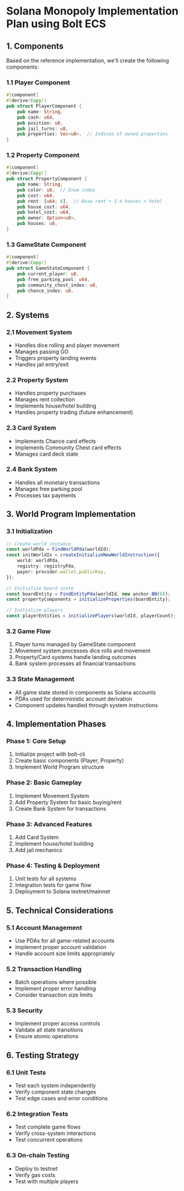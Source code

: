 # Solana Monopoly Implementation Plan using Bolt ECS

## 1. Components
Based on the reference implementation, we'll create the following components:

### 1.1 Player Component
```rust
#[component]
#[derive(Copy)]
pub struct PlayerComponent {
    pub name: String,
    pub cash: u64,
    pub position: u8,
    pub jail_turns: u8,
    pub properties: Vec<u8>,  // Indices of owned properties
}
```

### 1.2 Property Component
```rust
#[component]
#[derive(Copy)]
pub struct PropertyComponent {
    pub name: String,
    pub color: u8,  // Enum index
    pub cost: u64,
    pub rent: [u64; 6],  // Base rent + 1-4 houses + hotel
    pub house_cost: u64,
    pub hotel_cost: u64,
    pub owner: Option<u8>,
    pub houses: u8,
}
```

### 1.3 GameState Component
```rust
#[component]
#[derive(Copy)]
pub struct GameStateComponent {
    pub current_player: u8,
    pub free_parking_pool: u64,
    pub community_chest_index: u8,
    pub chance_index: u8,
}
```

## 2. Systems

### 2.1 Movement System
- Handles dice rolling and player movement
- Manages passing GO
- Triggers property landing events
- Handles jail entry/exit

### 2.2 Property System
- Handles property purchases
- Manages rent collection
- Implements house/hotel building
- Handles property trading (future enhancement)

### 2.3 Card System
- Implements Chance card effects
- Implements Community Chest card effects
- Manages card deck state

### 2.4 Bank System
- Handles all monetary transactions
- Manages free parking pool
- Processes tax payments

## 3. World Program Implementation

### 3.1 Initialization
```typescript
// Create world instance
const worldPda = FindWorldPda(worldId);
const initWorldIx = createInitializeNewWorldInstruction({
    world: worldPda,
    registry: registryPda,
    payer: provider.wallet.publicKey,
});

// Initialize board state
const boardEntity = FindEntityPda(worldId, new anchor.BN(0));
const propertyComponents = initializeProperties(boardEntity);

// Initialize players
const playerEntities = initializePlayers(worldId, playerCount);
```

### 3.2 Game Flow
1. Player turns managed by GameState component
2. Movement system processes dice rolls and movement
3. Property/Card systems handle landing outcomes
4. Bank system processes all financial transactions

### 3.3 State Management
- All game state stored in components as Solana accounts
- PDAs used for deterministic account derivation
- Component updates handled through system instructions

## 4. Implementation Phases

### Phase 1: Core Setup
1. Initialize project with bolt-cli
2. Create basic components (Player, Property)
3. Implement World Program structure

### Phase 2: Basic Gameplay
1. Implement Movement System
2. Add Property System for basic buying/rent
3. Create Bank System for transactions

### Phase 3: Advanced Features
1. Add Card System
2. Implement house/hotel building
3. Add jail mechanics

### Phase 4: Testing & Deployment
1. Unit tests for all systems
2. Integration tests for game flow
3. Deployment to Solana testnet/mainnet

## 5. Technical Considerations

### 5.1 Account Management
- Use PDAs for all game-related accounts
- Implement proper account validation
- Handle account size limits appropriately

### 5.2 Transaction Handling
- Batch operations where possible
- Implement proper error handling
- Consider transaction size limits

### 5.3 Security
- Implement proper access controls
- Validate all state transitions
- Ensure atomic operations

## 6. Testing Strategy

### 6.1 Unit Tests
- Test each system independently
- Verify component state changes
- Test edge cases and error conditions

### 6.2 Integration Tests
- Test complete game flows
- Verify cross-system interactions
- Test concurrent operations

### 6.3 On-chain Testing
- Deploy to testnet
- Verify gas costs
- Test with multiple players

